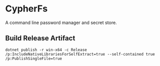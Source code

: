 # CypherFs

A command line password manager and secret store. 

## Build Release Artifact

```shell
dotnet publish -r win-x64 -c Release /p:IncludeNativeLibrariesForSelfExtract=true --self-contained true /p:PublishSingleFile=true
```

